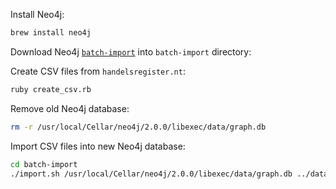 Install Neo4j:

```sh
brew install neo4j
```

Download Neo4j [`batch-import`](https://github.com/jexp/batch-import/tree/20) into `batch-import` directory:

Create CSV files from `handelsregister.nt`:

```sh
ruby create_csv.rb
```

Remove old Neo4j database:

```sh
rm -r /usr/local/Cellar/neo4j/2.0.0/libexec/data/graph.db
```

Import CSV files into new Neo4j database:

```sh
cd batch-import
./import.sh /usr/local/Cellar/neo4j/2.0.0/libexec/data/graph.db ../data/nodes.csv ../data/rels.csv
```


